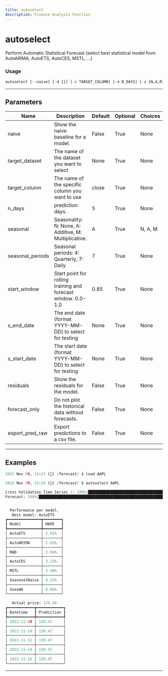 ```yaml
---
title: autoselect
description: Finance Analysis Function
---
```


# autoselect

Perform Automatic Statistical Forecast (select best statistical model from AutoARIMA, AutoETS, AutoCES, MSTL, ...)

### Usage

```python
autoselect [--naive] [-d {}] [-c TARGET_COLUMN] [-n N_DAYS] [-s {N,A,M}] [-p SEASONAL_PERIODS] [-w START_WINDOW] [--end S_END_DATE] [--start S_START_DATE] [--residuals] [--forecast-only] [--export-pred-raw]
```

---

## Parameters

| Name | Description | Default | Optional | Choices |
| ---- | ----------- | ------- | -------- | ------- |
| naive | Show the naive baseline for a model. | False | True | None |
| target_dataset | The name of the dataset you want to select | None | True | None |
| target_column | The name of the specific column you want to use | close | True | None |
| n_days | prediction days. | 5 | True | None |
| seasonal | Seasonality: N: None, A: Additive, M: Multiplicative. | A | True | N, A, M |
| seasonal_periods | Seasonal periods: 4: Quarterly, 7: Daily | 7 | True | None |
| start_window | Start point for rolling training and forecast window. 0.0-1.0 | 0.85 | True | None |
| s_end_date | The end date (format YYYY-MM-DD) to select for testing | None | True | None |
| s_start_date | The start date (format YYYY-MM-DD) to select for testing | None | True | None |
| residuals | Show the residuals for the model. | False | True | None |
| forecast_only | Do not plot the historical data without forecasts. | False | True | None |
| export_pred_raw | Export predictions to a csv file. | False | True | None |


---

## Examples

```python
2022 Nov 09, 15:23 (🦋) /forecast/ $ load AAPL

2022 Nov 09, 15:24 (🦋) /forecast/ $ autoselect AAPL

Cross Validation Time Series 1: 100%|█████████████████████████████████████████████████████████████████████████████████████████████████████████████████████████████████████| 115/115 [00:4700:00,  2.40it/s]
Forecast: 100%|███████████████████████████████████████████████████████████████████████████████████████████████████████████████████████████████████████████████████████████████| 1/1 [00:0100:00,  1.80s/it]


  Performance per model.  
   Best model: AutoETS    
┏━━━━━━━━━━━━━━━┳━━━━━━━━┓
┃ Model         ┃ MAPE   ┃
┡━━━━━━━━━━━━━━━╇━━━━━━━━┩
│ AutoETS       │ 2.91%  │
├───────────────┼────────┤
│ AutoARIMA     │ 2.93%  │
├───────────────┼────────┤
│ RWD           │ 3.04%  │
├───────────────┼────────┤
│ AutoCES       │ 3.15%  │
├───────────────┼────────┤
│ MSTL          │ 3.40%  │
├───────────────┼────────┤
│ SeasonalNaive │ 4.32%  │
├───────────────┼────────┤
│ SeasWA        │ 8.06%  │
└───────────────┴────────┘

   Actual price: 139.50    
┏━━━━━━━━━━━━┳━━━━━━━━━━━━┓
┃ Datetime   ┃ Prediction ┃
┡━━━━━━━━━━━━╇━━━━━━━━━━━━┩
│ 2022-11-09 │ 139.47     │
├────────────┼────────────┤
│ 2022-11-10 │ 139.47     │
├────────────┼────────────┤
│ 2022-11-11 │ 139.47     │
├────────────┼────────────┤
│ 2022-11-14 │ 139.47     │
├────────────┼────────────┤
│ 2022-11-15 │ 139.47     │
└────────────┴────────────┘
```
---
